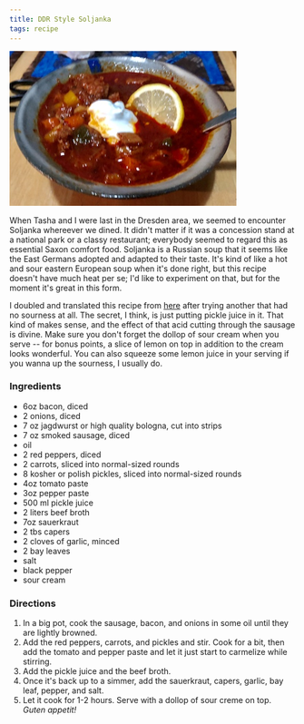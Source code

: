 ```yaml
---
title: DDR Style Soljanka
tags: recipe
---
```


![DDR-Style Soljanka](/assets/soljanka.jpg)

When Tasha and I were last in the Dresden area, we seemed to encounter Soljanka whereever we dined. It didn't matter if it was a concession stand at a national park or a classy restaurant; everybody seemed to regard this as essential Saxon comfort food. Soljanka is a Russian soup that it seems like the East Germans adopted and adapted to their taste. It's kind of like a hot and sour eastern European soup when it's done right, but this recipe doesn't have much heat per se; I'd like to experiment on that, but for the moment it's great in this form. 

I doubled and translated this recipe from [here](https://www.kochbar.de/rezept/533012/Original-DDR-Soljanka.html) after trying another that had no sourness at all. The secret, I think, is just putting pickle juice in it. That kind of makes sense, and the effect of that acid cutting through the sausage is divine. Make sure you don't forget the dollop of sour cream when you serve -- for bonus points, a slice of lemon on top in addition to the cream looks wonderful. You can also squeeze some lemon juice in your serving if you wanna up the sourness, I usually do.

### Ingredients
- 6oz bacon, diced
- 2 onions, diced
- 7 oz jagdwurst or high quality bologna, cut into strips
- 7 oz smoked sausage, diced
- oil
- 2 red peppers, diced
- 2 carrots, sliced into normal-sized rounds
- 8 kosher or polish pickles, sliced into normal-sized rounds
- 4oz tomato paste
- 3oz pepper paste
- 500 ml pickle juice
- 2 liters beef broth
- 7oz sauerkraut
- 2 tbs capers
- 2 cloves of garlic, minced
- 2 bay leaves
- salt
- black pepper
- sour cream

### Directions
1. In a big pot, cook the sausage, bacon, and onions in some oil until they are lightly browned.
2. Add the red peppers, carrots, and pickles and stir. Cook for a bit, then add the tomato and pepper paste and let it just start to carmelize while stirring.
3. Add the pickle juice and the beef broth.
4. Once it's back up to a simmer, add the sauerkraut, capers, garlic, bay leaf, pepper, and salt.
5. Let it cook for 1-2 hours. Serve with a dollop of sour creme on top. _Guten appetit!_
